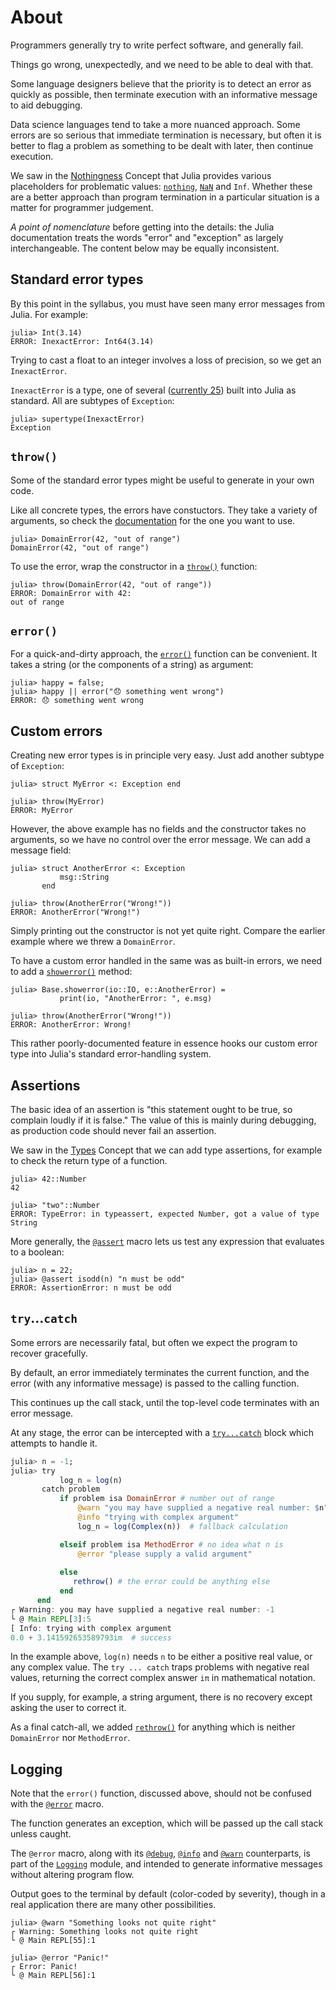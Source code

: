 # About

Programmers generally try to write perfect software, and generally fail.

Things go wrong, unexpectedly, and we need to be able to deal with that.

Some language designers believe that the priority is to detect an error as quickly as possible, then terminate execution with an informative message to aid debugging.

Data science languages tend to take a more nuanced approach.
Some errors are so serious that immediate termination is necessary, but often it is better to flag a problem as something to be dealt with later, then continue execution.

We saw in the [Nothingness][nothingness] Concept that Julia provides various placeholders for problematic values: [`nothing`][nothing], [`NaN`][NaN] and `Inf`.
Whether these are a better approach than program termination in a particular situation is a matter for programmer judgement.

_A point of nomenclature_ before getting into the details: the Julia documentation treats the words "error" and "exception" as largely interchangeable.
The content below may be equally inconsistent.

## Standard error types

By this point in the syllabus, you must have seen many error messages from Julia.
For example:

```julia-repl
julia> Int(3.14)
ERROR: InexactError: Int64(3.14)
```

Trying to cast a float to an integer involves a loss of precision, so we get an `InexactError`.

`InexactError` is a type, one of several ([currently 25][errors]) built into Julia as standard.
All are subtypes of `Exception`:

```julia-repl
julia> supertype(InexactError)
Exception
```

## `throw()`

Some of the standard error types might be useful to generate in your own code.

Like all concrete types, the errors have constuctors.
They take a variety of arguments, so check the [documentation][errors] for the one you want to use.

```julia-repl
julia> DomainError(42, "out of range")
DomainError(42, "out of range")
```

To use the error, wrap the constructor in a [`throw()`][throw] function:

```julia-repl
julia> throw(DomainError(42, "out of range"))
ERROR: DomainError with 42:
out of range
```

## `error()`

For a quick-and-dirty approach, the [`error()`][error] function can be convenient.
It takes a string (or the components of a string) as argument:

```julia-repl
julia> happy = false;
julia> happy || error("😞 something went wrong")
ERROR: 😞 something went wrong
```

## Custom errors

Creating new error types is in principle very easy.
Just add another subtype of `Exception`:

```julia-repl
julia> struct MyError <: Exception end

julia> throw(MyError)
ERROR: MyError
```

However, the above example has no fields and the constructor takes no arguments, so we have no control over the error message.
We can add a message field:

```julia-repl
julia> struct AnotherError <: Exception
           msg::String
       end

julia> throw(AnotherError("Wrong!"))
ERROR: AnotherError("Wrong!")
```

Simply printing out the constructor is not yet quite right.
Compare the earlier example where we threw a `DomainError`.

To have a custom error handled in the same was as built-in errors, we need to add a [`showerror()`][showerror] method:

```julia-repl
julia> Base.showerror(io::IO, e::AnotherError) =
           print(io, "AnotherError: ", e.msg)

julia> throw(AnotherError("Wrong!"))
ERROR: AnotherError: Wrong!
```

This rather poorly-documented feature in essence hooks our custom error type into Julia's standard error-handling system.

## Assertions

The basic idea of an assertion is "this statement ought to be true, so complain loudly if it is false."
The value of this is mainly during debugging, as production code should never fail an assertion.

We saw in the [Types][types] Concept that we can add type assertions, for example to check the return type of a function.

```julia-repl
julia> 42::Number
42

julia> "two"::Number
ERROR: TypeError: in typeassert, expected Number, got a value of type String
```

More generally, the [`@assert`][assert] macro lets us test any expression that evaluates to a boolean:

```julia-repl
julia> n = 22;
julia> @assert isodd(n) "n must be odd"
ERROR: AssertionError: n must be odd
```

## `try`...`catch`

Some errors are necessarily fatal, but often we expect the program to recover gracefully.

By default, an error immediately terminates the current function, and the error (with any informative message) is passed to the calling function.

This continues up the call stack, until the top-level code terminates with an error message.

At any stage, the error can be intercepted with a [`try...catch`][try-catch] block which attempts to handle it.

```julia
julia> n = -1;
julia> try
           log_n = log(n)
       catch problem
           if problem isa DomainError # number out of range
               @warn "you may have supplied a negative real number: $n"
               @info "trying with complex argument"
               log_n = log(Complex(n))  # fallback calculation

           elseif problem isa MethodError # no idea what n is
               @error "please supply a valid argument"
 
           else
              rethrow() # the error could be anything else
           end
      end
┌ Warning: you may have supplied a negative real number: -1
└ @ Main REPL[3]:5
[ Info: trying with complex argument
0.0 + 3.141592653589793im  # success
```

In the example above, `log(n)` needs `n` to be either a positive real value, or any complex value.
The `try ... catch` traps problems with negative real values, returning the correct complex answer `iπ` in mathematical notation.

If you supply, for example, a string argument, there is no recovery except asking the user to correct it.

As a final catch-all, we added [`rethrow()`][rethrow] for anything which is neither `DomainError` nor `MethodError`.

## Logging

Note that the `error()` function, discussed above, should not be confused with the [`@error`][error_macro] macro.

The function generates an exception, which will be passed up the call stack unless caught.

The `@error` macro, along with its [`@debug`][debug_macro], [`@info`][info_macro] and [`@warn`][warn_macro] counterparts, is part of the [`Logging`][logging] module, and intended to generate informative messages without altering program flow.

Output goes to the terminal by default (color-coded by severity), though in a real application there are many other possibilities.

```julia-repl
julia> @warn "Something looks not quite right"
┌ Warning: Something looks not quite right
└ @ Main REPL[55]:1

julia> @error "Panic!"
┌ Error: Panic!
└ @ Main REPL[56]:1
```


[nothingness]: https://exercism.org/tracks/julia/concepts/nothingness
[nothing]: https://docs.julialang.org/en/v1/base/base/#Core.Nothing
[missing]: https://docs.julialang.org/en/v1/base/base/#Base.missing
[NaN]: https://en.wikipedia.org/wiki/NaN
[errors]: https://docs.julialang.org/en/v1/manual/control-flow/#Built-in-Exceptions
[assert]: https://docs.julialang.org/en/v1/base/base/#Base.@assert
[showerror]: https://docs.julialang.org/en/v1/base/io-network/#Base.showerror
[error_macro]: https://docs.julialang.org/en/v1/stdlib/Logging/#Logging.Error
[debug_macro]: https://docs.julialang.org/en/v1/stdlib/Logging/#Logging.Debug
[info_macro]: https://docs.julialang.org/en/v1/stdlib/Logging/#Logging.Info
[warn_macro]: https://docs.julialang.org/en/v1/stdlib/Logging/#Logging.Warn
[error]: https://docs.julialang.org/en/v1/manual/control-flow/#Errors 
[throw]: https://docs.julialang.org/en/v1/manual/control-flow/#The-%5Bthrow%5D(@ref)-function
[try-catch]: https://docs.julialang.org/en/v1/manual/control-flow/#The-try/catch-statement
[types]: https://exercism.org/tracks/julia/concepts/types
[rethrow]: https://docs.julialang.org/en/v1/base/base/#Base.rethrow
[logging]: https://docs.julialang.org/en/v1/stdlib/Logging/
